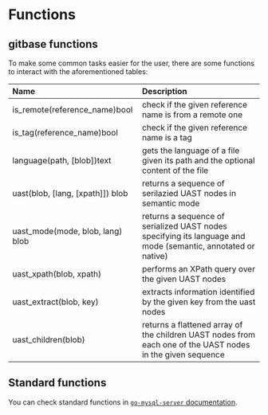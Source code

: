 # Functions

## gitbase functions

To make some common tasks easier for the user, there are some functions to interact with the aforementioned tables:

|     Name     |                                               Description                                                                      |
|:-------------|:-------------------------------------------------------------------------------------------------------------------------------|
|is_remote(reference_name)bool| check if the given reference name is from a remote one                                                          |
|is_tag(reference_name)bool| check if the given reference name is a tag                                                                         |
|language(path, [blob])text| gets the language of a file given its path and the optional content of the file                                    |
|uast(blob, [lang, [xpath]]) blob| returns a sequence of serilazied UAST nodes in semantic mode                                                 |
|uast_mode(mode, blob, lang) blob| returns a sequence of serialized UAST nodes specifying its language and mode (semantic, annotated or native) |
|uast_xpath(blob, xpath)| performs an XPath query over the given UAST nodes                                                                     |
|uast_extract(blob, key)| extracts information identified by the given key from the uast nodes                                                  |
|uast_children(blob)| returns a flattened array of the children UAST nodes from each one of the UAST nodes in the given sequence                |

## Standard functions

You can check standard functions in [`go-mysql-server` documentation](https://github.com/src-d/go-mysql-server/tree/95285948912f7edaf92e2e66e44fa6c6ad509942#custom-functions).
